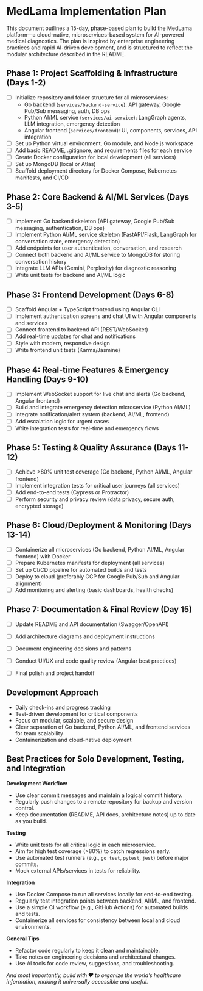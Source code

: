 
# MedLama Implementation Plan

This document outlines a 15-day, phase-based plan to build the MedLama platform—a cloud-native, microservices-based system for AI-powered medical diagnostics. The plan is inspired by enterprise engineering practices and rapid AI-driven development, and is structured to reflect the modular architecture described in the README.

## Phase 1: Project Scaffolding & Infrastructure (Days 1-2)
- [ ] Initialize repository and folder structure for all microservices:
    - Go backend (`services/backend-service`): API gateway, Google Pub/Sub messaging, auth, DB ops
    - Python AI/ML service (`services/ai-service`): LangGraph agents, LLM integration, emergency detection
    - Angular frontend (`services/frontend`): UI, components, services, API integration
- [ ] Set up Python virtual environment, Go module, and Node.js workspace
- [ ] Add basic README, .gitignore, and requirements files for each service
- [ ] Create Docker configuration for local development (all services)
- [ ] Set up MongoDB (local or Atlas)
- [ ] Scaffold deployment directory for Docker Compose, Kubernetes manifests, and CI/CD

## Phase 2: Core Backend & AI/ML Services (Days 3-5)
- [ ] Implement Go backend skeleton (API gateway, Google Pub/Sub messaging, authentication, DB ops)
- [ ] Implement Python AI/ML service skeleton (FastAPI/Flask, LangGraph for conversation state, emergency detection)
- [ ] Add endpoints for user authentication, conversation, and research
- [ ] Connect both backend and AI/ML service to MongoDB for storing conversation history
- [ ] Integrate LLM APIs (Gemini, Perplexity) for diagnostic reasoning
- [ ] Write unit tests for backend and AI/ML logic

## Phase 3: Frontend Development (Days 6-8)
- [ ] Scaffold Angular + TypeScript frontend using Angular CLI
- [ ] Implement authentication screens and chat UI with Angular components and services
- [ ] Connect frontend to backend API (REST/WebSocket)
- [ ] Add real-time updates for chat and notifications
- [ ] Style with modern, responsive design
- [ ] Write frontend unit tests (Karma/Jasmine)

## Phase 4: Real-time Features & Emergency Handling (Days 9-10)
- [ ] Implement WebSocket support for live chat and alerts (Go backend, Angular frontend)
- [ ] Build and integrate emergency detection microservice (Python AI/ML)
- [ ] Integrate notification/alert system (backend, AI/ML, frontend)
- [ ] Add escalation logic for urgent cases
- [ ] Write integration tests for real-time and emergency flows

## Phase 5: Testing & Quality Assurance (Days 11-12)
- [ ] Achieve >80% unit test coverage (Go backend, Python AI/ML, Angular frontend)
- [ ] Implement integration tests for critical user journeys (all services)
- [ ] Add end-to-end tests (Cypress or Protractor)
- [ ] Perform security and privacy review (data privacy, secure auth, encrypted storage)

## Phase 6: Cloud/Deployment & Monitoring (Days 13-14)
- [ ] Containerize all microservices (Go backend, Python AI/ML, Angular frontend) with Docker
- [ ] Prepare Kubernetes manifests for deployment (all services)
- [ ] Set up CI/CD pipeline for automated builds and tests
- [ ] Deploy to cloud (preferably GCP for Google Pub/Sub and Angular alignment)
- [ ] Add monitoring and alerting (basic dashboards, health checks)

## Phase 7: Documentation & Final Review (Day 15)
- [ ] Update README and API documentation (Swagger/OpenAPI)
- [ ] Add architecture diagrams and deployment instructions
- [ ] Document engineering decisions and patterns
- [ ] Conduct UI/UX and code quality review (Angular best practices)
- [ ] Final polish and project handoff


## Development Approach
- Daily check-ins and progress tracking
- Test-driven development for critical components
- Focus on modular, scalable, and secure design
- Clear separation of Go backend, Python AI/ML, and frontend services for team scalability
- Containerization and cloud-native deployment



## Best Practices for Solo Development, Testing, and Integration

**Development Workflow**
- Use clear commit messages and maintain a logical commit history.
- Regularly push changes to a remote repository for backup and version control.
- Keep documentation (README, API docs, architecture notes) up to date as you build.

**Testing**
- Write unit tests for all critical logic in each microservice.
- Aim for high test coverage (>80%) to catch regressions early.
- Use automated test runners (e.g., `go test`, `pytest`, `jest`) before major commits.
- Mock external APIs/services in tests for reliability.

**Integration**
- Use Docker Compose to run all services locally for end-to-end testing.
- Regularly test integration points between backend, AI/ML, and frontend.
- Use a simple CI workflow (e.g., GitHub Actions) for automated builds and tests.
- Containerize all services for consistency between local and cloud environments.

**General Tips**
- Refactor code regularly to keep it clean and maintainable.
- Take notes on engineering decisions and architectural changes.
- Use AI tools for code review, suggestions, and troubleshooting.


*And most importantly, build with ❤️ to organize the world’s healthcare information, making it universally accessible and useful.*

